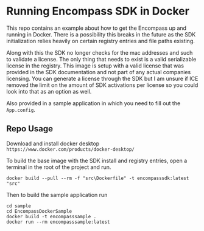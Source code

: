 # Running Encompass SDK in Docker

This repo contains an example about how to get the Encompass up and running in Docker. There is a possibility this breaks in the future as the SDK initialization relies heavily on certain registry entries and file paths existing. 

Along with this the SDK no longer checks for the mac addresses and such to validate a license. The only thing that needs to exist is a valid serializable license in the registry. This image is setup with a valid license that was provided in the SDK documentation and not part of any actual companies licensing. You can generate a license through the SDK but I am unsure if ICE removed the limit on the amount of SDK activations per license so you could look into that as an option as well.

Also provided in a sample application in which you need to fill out the `App.config`.

## Repo Usage

Download and install docker desktop `https://www.docker.com/products/docker-desktop/`

To build the base image with the SDK install and registry entries, open a terminal in the root of the project and run. 

```
docker build --pull --rm -f "src\Dockerfile" -t encompasssdk:latest "src"
```
Then to build the sample application run


```
cd sample
cd EncompassDockerSample
docker build -t encompasssample .
docker run --rm encompasssample:latest
```